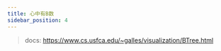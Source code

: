 ```yaml
---
title: 心中有B数
sidebar_position: 4
---
```



> docs: https://www.cs.usfca.edu/~galles/visualization/BTree.html